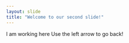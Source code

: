 ```yaml
---
layout: slide
title: "Welcome to our second slide!"
---
```

I am working here
Use the left arrow to go back!
